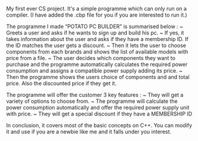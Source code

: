 My first ever CS project. It's a simple programme which can only run on a compiler. (I have added the .cbp file for you if you are interested to run it.)

The programme I made “POTATO PC BUILDER” is summarised below :
~ Greets a user and asks if he wants to sign up and build his pc.
~ If yes, it takes information about the user and asks if they have a membership ID. If the ID matches the user gets a discount.
~ Then it lets the user to choose components from each brands and shows the list of available models with price from a file.
~ The user decides which components they want to purchase and the programme automatically calculates the required power 
consumption and assigns a compatible power supply adding its price.
~ Then the programme shows the users choice of components and and total price. Also the discounted price if they get it.

The programme will offer the customer 3 key features :
~ They will get a variety of options to choose from.
~ The programme will calculate the power consumption automatically and offer the required power supply unit with price. 
~ They will get a special discount if they have a MEMBERSHIP ID

In conclusion, it covers most of the basic concepts on C++. You can modify it and use if you are a newbie like me and it falls under you interest.
